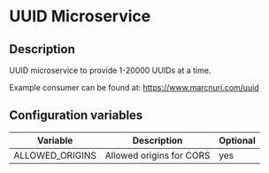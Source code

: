 UUID Microservice
=================

## Description
UUID microservice to provide 1-20000 UUIDs at a time.

Example consumer can be found at: https://www.marcnuri.com/uuid


## Configuration variables

Variable | Description | Optional
-------- | ----------- | --------
ALLOWED_ORIGINS | Allowed origins for CORS | yes

